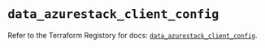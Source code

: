 # `data_azurestack_client_config`

Refer to the Terraform Registory for docs: [`data_azurestack_client_config`](https://www.terraform.io/docs/providers/azurestack/d/client_config).
